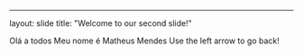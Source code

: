 ---
layout: slide
title: "Welcome to our second slide!"

Olá a todos
Meu nome é Matheus Mendes
Use the left arrow to go back!
